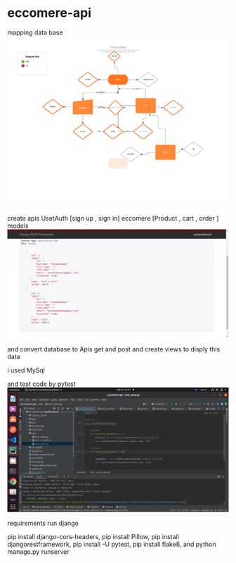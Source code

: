 # eccomere-api

mapping data base
![Test Image 1](./imageProject/mappingDataBase.png)

create apis 
UsetAuth [sign up , sign in]
eccomere   [Product , cart , order  ] models
![Test Image 2](./imageProject/web-screenshot-22-02-2023.jpg)

and  convert database to Apis get and post 
and create views to disply this data 

i used MySql 

and test code by pytest
![Test Image 2](./imageProject/Screenshot%20from%202023-02-22%2023-41-18.png)


requirements run django 
  
pip install django-cors-headers,
pip install Pillow,
pip install djangorestframework,
pip install -U pytest,
pip install flake8,
and 
python manage.py runserver
